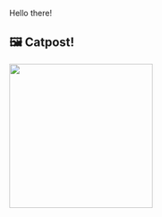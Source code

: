 Hello there!



## 🖼️ Catpost!

<sub>
    <img src="https://cdn2.thecatapi.com/images/cj2.jpg" height="256">
</sub>

